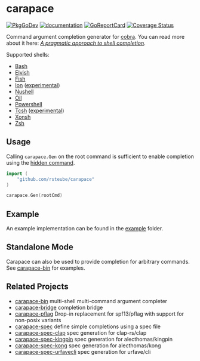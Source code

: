 # carapace

[![PkgGoDev](https://pkg.go.dev/badge/github.com/rsteube/carapace)](https://pkg.go.dev/github.com/rsteube/carapace)
[![documentation](https://img.shields.io/badge/&zwnj;-documentation-blue?logo=gitbook)](https://rsteube.github.io/carapace/)
[![GoReportCard](https://goreportcard.com/badge/github.com/rsteube/carapace)](https://goreportcard.com/report/github.com/rsteube/carapace)
[![Coverage Status](https://coveralls.io/repos/github/rsteube/carapace/badge.svg?branch=master)](https://coveralls.io/github/rsteube/carapace?branch=master)

Command argument completion generator for [cobra]. You can read more about it here: _[A pragmatic approach to shell completion](https://dev.to/rsteube/a-pragmatic-approach-to-shell-completion-4gp0)_.


Supported shells:
- [Bash](https://www.gnu.org/software/bash/)
- [Elvish](https://elv.sh/)
- [Fish](https://fishshell.com/)
- [Ion](https://doc.redox-os.org/ion-manual/) ([experimental](https://github.com/rsteube/carapace/issues/88))
- [Nushell](https://www.nushell.sh/)
- [Oil](http://www.oilshell.org/)
- [Powershell](https://microsoft.com/powershell)
- [Tcsh](https://www.tcsh.org/) ([experimental](https://github.com/rsteube/carapace/issues/331))
- [Xonsh](https://xon.sh/)
- [Zsh](https://www.zsh.org/)

## Usage

Calling `carapace.Gen` on the root command is sufficient to enable completion using the [hidden command](https://rsteube.github.io/carapace/carapace/gen/hiddenSubcommand.html).

```go
import (
    "github.com/rsteube/carapace"
)

carapace.Gen(rootCmd)
```

## Example

An example implementation can be found in the [example](./example/) folder.


## Standalone Mode

Carapace can also be used to provide completion for arbitrary commands.
See [carapace-bin](https://github.com/rsteube/carapace-bin) for examples.

## Related Projects

- [carapace-bin](https://github.com/rsteube/carapace-bin) multi-shell multi-command argument completer
- [carapace-bridge](https://github.com/rsteube/carapace-bridge) completion bridge
- [carapace-pflag](https://github.com/rsteube/carapace-pflag) Drop-in replacement for spf13/pflag with support for non-posix variants
- [carapace-spec](https://github.com/rsteube/carapace-spec) define simple completions using a spec file
- [carapace-spec-clap](https://github.com/rsteube/carapace-spec-clap) spec generation for clap-rs/clap
- [carapace-spec-kingpin](https://github.com/rsteube/carapace-spec-kingpin) spec generation for alecthomas/kingpin
- [carapace-spec-kong](https://github.com/rsteube/carapace-spec-kong) spec generation for alecthomas/kong
- [carapace-spec-urfavecli](https://github.com/rsteube/carapace-spec-urfavecli) spec generation for urfave/cli

[cobra]:https://github.com/spf13/cobra
